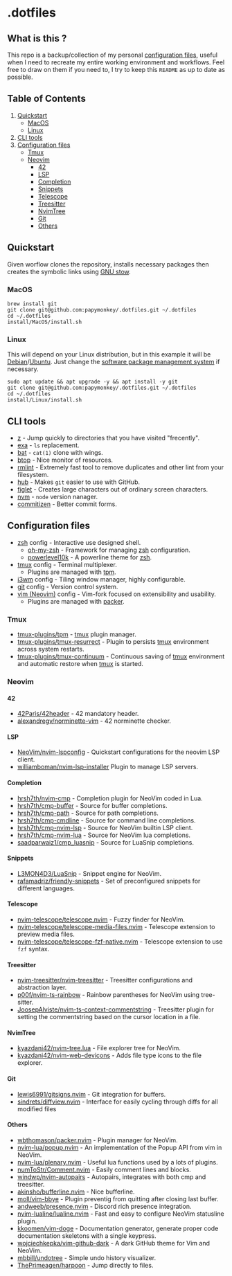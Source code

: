 # .dotfiles

## What is this ?

This repo is a backup/collection of my personal [configuration files](https://dotfiles.github.io/), useful when I need to recreate my entire working environment and workflows.
Feel free to draw on them if you need to, I try to keep this `README` as up to date as possible.

## Table of Contents

1. [Quickstart](#Quickstart)
	- [MacOS](#MacOS)
	- [Linux](#Linux)
2. [CLI tools](#CLI-tools)
3. [Configuration files](#Configuration-files)
    - [Tmux](#Tmux)
    - [Neovim](#Neovim)
        - [42](#42)
        - [LSP](#LSP)
        - [Completion](#Completion)
        - [Snippets](#Snippets)
        - [Telescope](#Telescope)
        - [Treesitter](#Treesitter)
        - [NvimTree](#NvimTree)
        - [Git](#Git)
        - [Others](#Others)

## Quickstart 

Given worflow clones the repository, installs necessary packages then creates the symbolic links using [GNU stow](https://www.gnu.org/software/stow/).

### MacOS

```shell
brew install git
git clone git@github.com:papymonkey/.dotfiles.git ~/.dotfiles
cd ~/.dotfiles
install/MacOS/install.sh
```

### Linux

This will depend on your Linux distribution, but in this example it will be [Debian](https://www.debian.org/)/[Ubuntu](https://ubuntu.com/).
Just change the [software package management system](https://www.wikipedia.com/en/List_of_software_package_management_systems) if necessary.

```shell
sudo apt update && apt upgrade -y && apt install -y git
git clone git@github.com:papymonkey/.dotfiles.git ~/.dotfiles
cd ~/.dotfiles
install/Linux/install.sh
```

## CLI tools

- [z](https://github.com/agkozak/zsh-z) - Jump quickly to directories that you have visited "frecently".
- [exa](https://github.com/ogham/exa) - `ls` replacement.
- [bat](https://github.com/sharkdp/bat) - `cat(1)` clone with wings.
- [btop](https://github.com/aristocratos/btop) - Nice monitor of resources.
- [rmlint](https://github.com/sahib/rmlint) - Extremely fast tool to remove duplicates and other lint from your filesystem.
- [hub](https://github.com/github/hub) - Makes `git` easier to use with GitHub.
- [figlet](https://github.com/cmatsuoka/figlet) - Creates large characters out of ordinary screen characters.
- [nvm](https://github.com/nvm-sh/nvm) - `node` version nanager.
- [commitizen](https://github.com/commitizen/cz-cli) - Better commit forms.

## Configuration files

- [zsh](https://www.zsh.org) config - Interactive use designed shell.
    - [oh-my-zsh](https://github.com/ohmyzsh/ohmyzsh) - Framework for managing [zsh](https://www.zsh.org) configuration.
    - [powerlevel10k](https://github.com/romkatv/powerlevel10k) - A powerline theme for [zsh](https://www.zsh.org).
- [tmux](https://github.com/tmux/tmux) config - Terminal multiplexer.
	- Plugins are managed with [tpm](https:/github.com/tmux-plugins/tpm).
- [i3wm](https://i3wm.org/) config - Tiling window manager, highly configurable.
- [git](https://git-scm.com) config - Version control system.
- [vim (Neovim)](https://github.com/neovim/neovim/wiki/Installing-Neovim) config - Vim-fork focused on extensibility and usability.
	- Plugins are managed with [packer](https://github.com/wbthomason/packer.nvim).

### Tmux

- [tmux-plugins/tpm](https://github.com/tmux-plugins/tpm) - [tmux](https://github.com/tmux/tmux) plugin manager.
- [tmux-plugins/tmux-resurrect](https://github.com/tmux-plugins/tmux-resurrect) - Plugin to persists [tmux](https://github.com/tmux/tmux) environment across system restarts. 
- [tmux-plugins/tmux-continuum](https://github.com/tmux-plugins/tmux-continuum) - Continuous saving of [tmux](https://github.com/tmux/tmux) environment and automatic restore when [tmux](https://github.com/tmux/tmux) is started.  

### Neovim

#### 42

- [42Paris/42header](https://github.com/42Paris/42header) - 42 mandatory header.
- [alexandregv/norminette-vim](https://github.com/alexandregv/norminette-vim) - 42 norminette checker.

#### LSP

- [NeoVim/nvim-lspconfig](https://github.com/neovim/nvim-lspconfig) - Quickstart configurations for the neovim LSP client.
- [williamboman/nvim-lsp-installer](https://github.com/williamboman/nvim-lsp-installer) Plugin to manage LSP servers.

#### Completion

- [hrsh7th/nvim-cmp](https://github.com/hrsh7th/nvim-cmp) - Completion plugin for NeoVim coded in Lua.
- [hrsh7th/cmp-buffer](https://github.com/hrsh7th/cmp-buffer) - Source for buffer completions.
- [hrsh7th/cmp-path](https://github.com/hrsh7th/cmp-path) - Source for path completions.
- [hrsh7th/cmp-cmdline](https://github.com/hrsh7th/cmp-cmdline) - Source for command line completions.
- [hrsh7th/cmp-nvim-lsp](https://github.com/hrsh7th/cmp-nvim-lsp) - Source for NeoVim builtin LSP client.
- [hrsh7th/cmp-nvim-lua](https://github.com/hrsh7th/cmp-nvim-lua) - Source for NeoVim lua completions.
- [saadparwaiz1/cmp_luasnip](https://github.com/saadparwaiz1/cmp_luasnip) - Source for LuaSnip completions.

#### Snippets

- [L3MON4D3/LuaSnip](https://github.com/L3MON4D3/LuaSnip) - Snippet engine for NeoVim.
- [rafamadriz/friendly-snippets](https://github.com/rafamadriz/friendly-snippets) - Set of preconfigured snippets for different languages.

#### Telescope

- [nvim-telescope/telescope.nvim](https://github.com/nvim-telescope/telescope.nvim) - Fuzzy finder for NeoVim.
- [nvim-telescope/telescope-media-files.nvim](https://github.com/nvim-telescope/telescope-media-files.nvim) - Telescope extension to preview media files.
- [nvim-telescope/telescope-fzf-native.nvim](https://github.com/nvim-telescope/telescope-fzf-native.nvim) - Telescope extension to use `fzf` syntax.

#### Treesitter

- [nvim-treesitter/nvim-treesitter](https://github.com/nvim-treesitter/nvim-treesitter) - Treesitter configurations and abstraction layer.
- [p00f/nvim-ts-rainbow](https://github.com/p00f/nvim-ts-rainbow) - Rainbow parentheses for NeoVim using tree-sitter.
- [JoosepAlviste/nvim-ts-context-commentstring](https://github.com/JoosepAlviste/nvim-ts-context-commentstring) - Treesitter plugin for setting the commentstring based on the cursor location in a file.

#### NvimTree

- [kyazdani42/nvim-tree.lua](https://github.com/kyazdani42/nvim-tree.lua) - File explorer tree for NeoVim.
- [kyazdani42/nvim-web-devicons](https://github.com/kyazdani42/nvim-web-devicons) - Adds file type icons to the file explorer.

#### Git

- [lewis6991/gitsigns.nvim](https://github.com/lewis6991/gitsigns.nvim) - Git integration for buffers.
- [sindrets/diffview.nvim](https://github.com/sindrets/diffview.nvim) - Interface for easily cycling through diffs for all modified files 

#### Others

- [wbthomason/packer.nvim](https://github.com/wbthomason/packer.nvim) - Plugin manager for NeoVim.
- [nvim-lua/popup.nvim](https://github.com/nvim-lua/popup.nvim) - An implementation of the Popup API from vim in NeoVim.
- [nvim-lua/plenary.nvim](https://github.com/nvim-lua/plenary.nvim) - Useful lua functions used by a lots of plugins.
- [numToStr/Comment.nvim](https://github.com/numToStr/Comment.nvim) - Easily comment lines and blocks.
- [windwp/nvim-autopairs](https://github.com/windwp/nvim-autopairs) - Autopairs, integrates with both cmp and treesitter.
- [akinsho/bufferline.nvim](https://github.com/akinsho/bufferline.nvim) - Nice bufferline.
- [moll/vim-bbye](https://github.com/moll/vim-bbye) - Plugin preventig from quitting after closing last buffer.
- [andweeb/presence.nvim](https://github.com/andweeb/presence.nvim) - Discord rich presence integration.
- [nvim-lualine/lualine.nvim](https://github.com/nvim-lualine/lualine.nvim) - Fast and easy to configure NeoVim statusline plugin.
- [kkoomen/vim-doge](https://github.com/kkoomen/vim-doge) - Documentation generator, generate proper code documentation skeletons with a single keypress.
- [wojciechkepka/vim-github-dark](https://github.com/wojciechkepka/vim-github-dark) - A dark GitHub theme for Vim and NeoVim.
- [mbbill/undotree](https://github.com/mbbill/undotree) - Simple undo history visualizer.
- [ThePrimeagen/harpoon](https://github.com/ThePrimeagen/harpoon) - Jump directly to files.
